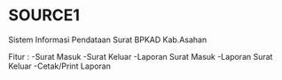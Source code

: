 # SOURCE1
Sistem Informasi Pendataan Surat BPKAD Kab.Asahan

Fitur :
-Surat Masuk
-Surat Keluar
-Laporan Surat Masuk
-Laporan Surat Keluar
-Cetak/Print Laporan
